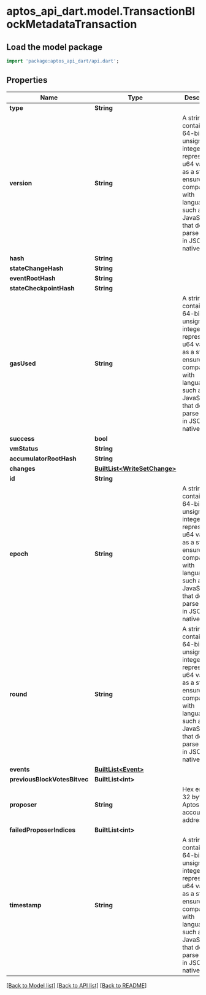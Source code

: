 # aptos_api_dart.model.TransactionBlockMetadataTransaction

## Load the model package
```dart
import 'package:aptos_api_dart/api.dart';
```

## Properties
Name | Type | Description | Notes
------------ | ------------- | ------------- | -------------
**type** | **String** |  | 
**version** | **String** | A string containing a 64-bit unsigned integer.  We represent u64 values as a string to ensure compatability with languages such as JavaScript that do not parse u64s in JSON natively.  | 
**hash** | **String** |  | 
**stateChangeHash** | **String** |  | 
**eventRootHash** | **String** |  | 
**stateCheckpointHash** | **String** |  | [optional] 
**gasUsed** | **String** | A string containing a 64-bit unsigned integer.  We represent u64 values as a string to ensure compatability with languages such as JavaScript that do not parse u64s in JSON natively.  | 
**success** | **bool** |  | 
**vmStatus** | **String** |  | 
**accumulatorRootHash** | **String** |  | 
**changes** | [**BuiltList&lt;WriteSetChange&gt;**](WriteSetChange.md) |  | 
**id** | **String** |  | 
**epoch** | **String** | A string containing a 64-bit unsigned integer.  We represent u64 values as a string to ensure compatability with languages such as JavaScript that do not parse u64s in JSON natively.  | 
**round** | **String** | A string containing a 64-bit unsigned integer.  We represent u64 values as a string to ensure compatability with languages such as JavaScript that do not parse u64s in JSON natively.  | 
**events** | [**BuiltList&lt;Event&gt;**](Event.md) |  | 
**previousBlockVotesBitvec** | **BuiltList&lt;int&gt;** |  | 
**proposer** | **String** | Hex encoded 32 byte Aptos account address | 
**failedProposerIndices** | **BuiltList&lt;int&gt;** |  | 
**timestamp** | **String** | A string containing a 64-bit unsigned integer.  We represent u64 values as a string to ensure compatability with languages such as JavaScript that do not parse u64s in JSON natively.  | 

[[Back to Model list]](../README.md#documentation-for-models) [[Back to API list]](../README.md#documentation-for-api-endpoints) [[Back to README]](../README.md)


